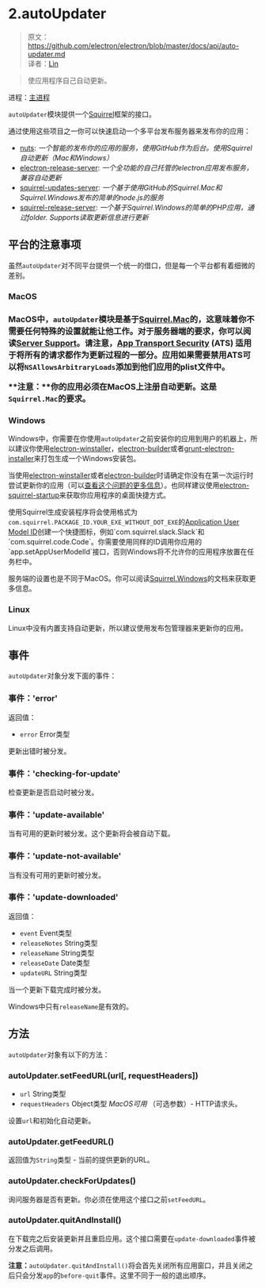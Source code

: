 # 2.autoUpdater

> 原文：https://github.com/electron/electron/blob/master/docs/api/auto-updater.md   
译者：[Lin](https://github.com/ShmilyLin)   


> 使应用程序自己自动更新。   

进程：[主进程](../../guides/glossary-of-terms.html#main-process)   


`autoUpdater`模块提供一个[Squirrel](https://github.com/Squirrel)框架的接口。   

通过使用这些项目之一你可以快速启动一个多平台发布服务器来发布你的应用：   

 * [nuts](https://github.com/GitbookIO/nuts): *一个智能的发布你的应用的服务，使用GitHub作为后台。使用Squirrel自动更新（Mac和Windows）*   
 * [electron-release-server](https://github.com/ArekSredzki/electron-release-server): *一个全功能的自己托管的electron应用发布服务，兼容自动更新*   
 * [squirrel-updates-server](https://github.com/Aluxian/squirrel-updates-server): *一个基于使用GitHub的Squirrel.Mac和Squirrel.Windows发布的简单的node.js的服务*   
 * [squirrel-release-server](https://github.com/Arcath/squirrel-release-server): *一个基于Squirrel.Windows的简单的PHP应用，通过folder. Supports读取更新信息进行更新*

<h2 id="platform-notices">平台的注意事项</h2>

虽然`autoUpdater`对不同平台提供一个统一的借口，但是每一个平台都有着细微的差别。   

<h3 id="macOS">MacOS<h3>   

MacOS中，`autoUpdater`模块是基于[Squirrel.Mac](https://github.com/Squirrel/Squirrel.Mac)的，这意味着你不需要任何特殊的设置就能让他工作。对于服务器端的要求，你可以阅读[Server Support](https://github.com/Squirrel/Squirrel.Mac#server-support)。请注意，[App Transport Security](https://developer.apple.com/library/content/documentation/General/Reference/InfoPlistKeyReference/Articles/CocoaKeys.html#//apple_ref/doc/uid/TP40009251-SW35) (ATS) 适用于将所有的请求都作为更新过程的一部分。应用如果需要禁用ATS可以将`NSAllowsArbitraryLoads`添加到他们应用的plist文件中。   

**注意：**你的应用必须在MacOS上注册自动更新。这是`Squirrel.Mac`的要求。   

<h3 id="windows">Windows</h3>

Windows中，你需要在你使用`autoUpdater`之前安装你的应用到用户的机器上，所以建议你使用[electron-winstaller](https://github.com/electron/windows-installer)，[electron-builder](https://github.com/electron-userland/electron-builder)或者[grunt-electron-installer](https://github.com/electron/grunt-electron-installer)来打包生成一个Windows安装包。   

当使用[electron-winstaller]()或者[electron-builder]()时请确定你没有在第一次运行时尝试更新你的应用（可以[查看这个问题的更多信息](https://github.com/electron/electron/issues/7155)）。也同样建议使用[electron-squirrel-startup](https://github.com/mongodb-js/electron-squirrel-startup)来获取你应用程序的桌面快捷方式。   

使用Squirrel生成安装程序将会使用格式为`com.squirrel.PACKAGE_ID.YOUR_EXE_WITHOUT_DOT_EXE`的[Application User Model ID](https://msdn.microsoft.com/en-us/library/windows/desktop/dd378459(v=vs.85).aspx)创建一个快捷图标，例如`com.squirrel.slack.Slack`和`com.squirrel.code.Code`。你需要使用同样的ID调用你应用的`app.setAppUserModelId`接口，否则Windows将不允许你的应用程序放置在任务栏中。   

服务端的设置也是不同于MacOS。你可以阅读[Squirrel.Windows](https://github.com/Squirrel/Squirrel.Windows)的文档来获取更多信息。   

<h3 id="linux">Linux</h3>

Linux中没有内置支持自动更新，所以建议使用发布包管理器来更新你的应用。   

<h2 id="events">事件</h2>

`autoUpdater`对象分发下面的事件：

<h3 id="event-error">事件：'error'</h3>

返回值：

 * `error` Error类型

更新出错时被分发。   

<h3 id="event-checking-for-update">事件：'checking-for-update'</h3>

检查更新是否启动时被分发。

<h3 id="event-update-available">事件：'update-available'</h3>

当有可用的更新时被分发。这个更新将会被自动下载。

<h3 id="event-update-not-available">事件：'update-not-available'</h3>

当有没有可用的更新时被分发。

<h3 id="event-update-downloaded">事件：'update-downloaded'</h3>

返回值：   

 * `event` Event类型
 * `releaseNotes` String类型
 * `releaseName` String类型
 * `releaseDate` Date类型
 * `updateURL` String类型

当一个更新下载完成时被分发。

Windows中只有`releaseName`是有效的。

<h2 id="methods">方法</h2>

`autoUpdater`对象有以下的方法：

<h3 id="autoUpdater-setFeedURL">autoUpdater.setFeedURL(url[, requestHeaders])</h3>

 * `url` String类型
 * `requestHeaders` Object类型 *MacOS可用* （可选参数）- HTTP请求头。

设置`url`和初始化自动更新。    

<h3 id="autoUpdater-getFeedURL">autoUpdater.getFeedURL()</h3>

返回值为`String`类型 - 当前的提供更新的URL。   

<h3 id="autoUpdater-checkForUpdates">autoUpdater.checkForUpdates()</h3>

询问服务器是否有更新。你必须在使用这个接口之前`setFeedURL`。

<h3 id="autoUpdater-quitAndInstall">autoUpdater.quitAndInstall()</h3>

在下载完之后安装更新并且重启应用。这个接口需要在`update-downloaded`事件被分发之后调用。

**注意：**`autoUpdater.quitAndInstall()`将会首先关闭所有应用窗口，并且关闭之后只会分发`app`的`before-quit`事件。这里不同于一般的退出顺序。
